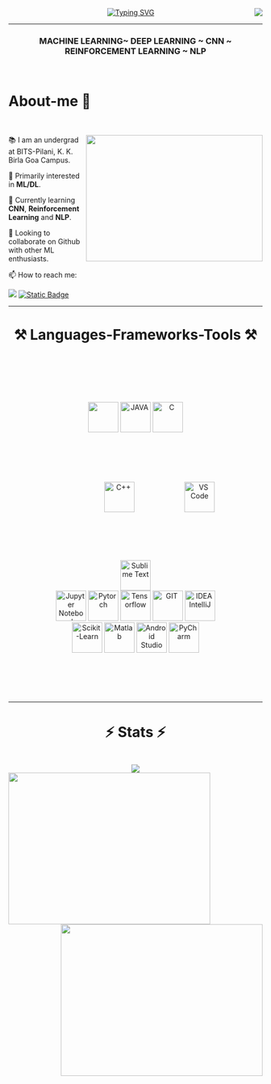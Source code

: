 <p><img align = "right" src="https://api.visitorbadge.io/api/daily?path=https%3A%2F%2Fgithub.com%2FHridK%2FHridK%2Ftree%2Fmain&label=Visitors&labelColor=%23d9e3f0&countColor=%23263759&style=plastic"/></p>
<p align="center">
    <a href="https://git.io/typing-svg"><img src="https://readme-typing-svg.herokuapp.com?font=SF+Pro&size=29&duration=3500&pause=500&color=2787B1&center=true&vCenter=true&random=false&width=500&lines=Hey+There!+%F0%9F%91%8B%F0%9F%8F%BB;I+am+Hridayesh;Nice+to+meet+you+%F0%9F%99%8B%F0%9F%8F%BB%E2%80%8D%E2%99%82%EF%B8%8F" alt="Typing SVG" /></a>
</p> <hr>
<h3 align = "center" > MACHINE LEARNING~ DEEP LEARNING ~ CNN ~ REINFORCEMENT LEARNING ~ NLP </h3><br>

  <h1 > About-me 🌊</h1>
  <br>
<div align="left">
  <img align = "right" src="https://user-images.githubusercontent.com/67560900/135058203-f80c9621-b921-4662-97e5-17b4ff1a0369.gif" height = "250" width = "350" >
    
📚 I am an undergrad at BITS-Pilani, K. K. Birla Goa Campus.

🔭 Primarily interested in **ML/DL**.

🌱 Currently learning **CNN**, **Reinforcement Learning** and **NLP**.

👯 Looking to collaborate on Github with other ML enthusiasts.

📫 How to reach me:
<div>
  <a href="mailto:hridayeshkundu@gmail.com"><img src="https://img.shields.io/badge/Gmail-D14836?style=for-the-badge&logo=gmail&logoColor=white"/></a>
  <a href="https://www.linkedin.com/in/hridayeshkundu"><img alt="Static Badge" src="https://img.shields.io/badge/Hridayesh-001?style=for-the-badge&logo=linkedin&logoColor=white&color=blue"></a>
</div>

</div> 

<hr><h1 align="center">⚒️ Languages-Frameworks-Tools ⚒️</h1><br>
<div class = "tools">
<div style = "margin; 50px; padding: 80px;" height="60" align = "center">
  <a href="https://www.python.org/"><img src= "https://skillicons.dev/icons?i=python" height= "60" /></a>
  <a href="https://www.java.com/"><img src= "https://skillicons.dev/icons?i=java" height="60" alt = "JAVA"/></a>
  <a href="https://www.cprogramming.com/"><img src= "https://upload.wikimedia.org/wikipedia/commons/thumb/1/18/C_Programming_Language.svg/760px-C_Programming_Language.svg.png?20201031132917" height = "60" alt="C"/> </a> 
  <a href="https://isocpp.org/"><img style = "margin: 20px; padding: 75px;" src= "https://isocpp.org/assets/images/cpp_logo.png" height= "60"  alt="C++"/></a>
  <!--<a href="https://dotnet.microsoft.com/en-us/languages/csharp"> <img src="https://upload.wikimedia.org/wikipedia/commons/thumb/d/d2/C_Sharp_Logo_2023.svg/256px-C_Sharp_Logo_2023.svg.png" height = "60"/></a>-->
  <a href ="https://code.visualstudio.com/"> <img src="https://skillicons.dev/icons?i=vscode" height = "60" alt="VS Code"/></a>
  <a href ="https://www.sublimetext.com/"> <img src="https://skillicons.dev/icons?i=sublime" height = "60" alt="Sublime Text"/></a><br>
  <a href ="https://jupyter.org/"> <img src="https://upload.wikimedia.org/wikipedia/commons/thumb/3/38/Jupyter_logo.svg/1200px-Jupyter_logo.svg.png" height = "60" alt = "Jupyter Notebook"/></a> 
  <a href="https://pytorch.org/"> <img src="https://skillicons.dev/icons?i=pytorch"  height = "60" alt = "Pytorch"></a>
  <a href="https://www.tensorflow.org/"> <img src="https://skillicons.dev/icons?i=tensorflow"  height = "60" alt = "Tensorflow"></a>
  <a href="https://git-scm.com/"> <img src="https://skillicons.dev/icons?i=git"  height = "60" alt = "GIT"></a>
  <a href="https://www.jetbrains.com/idea/"> <img src="https://skillicons.dev/icons?i=idea"  height = "60" alt = "IDEA IntelliJ"></a>
  <a href="https://scikit-learn.org/stable/"> <img src="https://skillicons.dev/icons?i=sklearn"  height = "60" alt = "Scikit-Learn"></a>
  <a href="https://matlab.mathworks.com/"> <img src="https://skillicons.dev/icons?i=matlab"  height = "60" alt = "Matlab"></a>
  <a href="https://developer.android.com/"> <img src="https://skillicons.dev/icons?i=androidstudio"  height = "60" alt = "Android Studio"></a>
  <!--<a href="https://unity.com/"> <img src="https://skillicons.dev/icons?i=unity"  height = "60" alt = "Unity" ></a>-->
  <a href="https://www.jetbrains.com/pycharm/"> <img src="https://skillicons.dev/icons?i=pycharm"  height = "60" alt = "PyCharm" ></a><br>
</div>
<hr></div>
<h1 align="center">⚡ Stats ⚡</h1>
<br>
<div align = "center">
<img src = "https://github-readme-stats.vercel.app/api/top-langs/?username=lostnloop&langs_count=10&theme=react#gh-dark-mode-only"><br>
 <img align = "left" src="https://github-readme-stats.vercel.app/api?username=lostnloop&show_icons=true&theme=react#gh-dark-mode-only)](https://github.com/anuraghazra/github-readme-stats#gh-dark-mode-only" height = "300" width = "400">
<img align = "right" src = "http://github-readme-streak-stats.herokuapp.com?user=lostnloop&theme=react&border=61DAFB&fire=DDB80F#gh-dark-mode-only" height = "300" width = "400"/>
</div>
